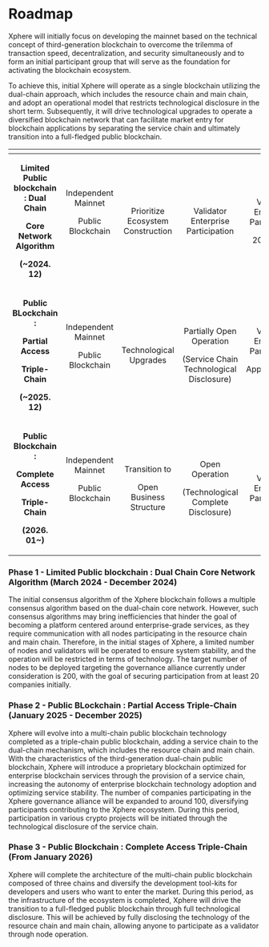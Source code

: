 # Roadmap

Xphere will initially focus on developing the mainnet based on the technical concept of third-generation blockchain to overcome the trilemma of transaction speed, decentralization, and security simultaneously and to form an initial participant group that will serve as the foundation for activating the blockchain ecosystem.&#x20;

To achieve this, initial Xphere will operate as a single blockchain utilizing the dual-chain approach, which includes the resource chain and main chain, and adopt an operational model that restricts technological disclosure in the short term. Subsequently, it will drive technological upgrades to operate a diversified blockchain network that can facilitate market entry for blockchain applications by separating the service chain and ultimately transition into a full-fledged public blockchain.







<table data-view="cards"><thead><tr><th align="center"></th><th align="center"></th><th align="center"></th><th align="center"></th><th align="center"></th><th align="center"></th><th align="center"></th><th align="center"></th></tr></thead><tbody><tr><td align="center"><p></p><p><strong>Limited Public blockchain : Dual Chain</strong> </p><p><strong>Core Network Algorithm</strong></p><p><strong>(~2024. 12)</strong></p><p></p></td><td align="center"><p></p><p>Independent Mainnet</p><p>Public Blockchain</p><p>  </p></td><td align="center"><p></p><p>Prioritize Ecosystem Construction</p><p></p></td><td align="center"><p></p><p></p><p>Validator Enterprise Participation</p><p></p><p></p></td><td align="center"><p></p><p>Validator Enterprise Participation</p><p>20 or more</p><p></p></td><td align="center"><p></p><p>PoW-based Hybrid Consensus Algorithm</p><p></p></td><td align="center"><p></p><p>Native Coin - Xphere (Xphere, XP)</p><p></p></td><td align="center"><p></p><p>Over 4,000 TPS</p><p></p></td></tr><tr><td align="center"><p></p><p><strong>Public BLockchain :</strong> </p><p><strong>Partial Access</strong> </p><p><strong>Triple-Chain</strong></p><p><strong>(~2025. 12)</strong></p><p></p></td><td align="center"><p></p><p>Independent Mainnet</p><p>Public Blockchain</p><p>  </p></td><td align="center"><p></p><p>Technological Upgrades</p><p></p></td><td align="center"><p></p><p></p><p>Partially Open Operation</p><p>(Service Chain Technological Disclosure)</p><p></p><p></p></td><td align="center"><p></p><p>Validator Enterprise Participation</p><p>Approximately 40</p><p></p></td><td align="center"><p></p><p>PoW-based Hybrid Consensus Algorithm</p><p></p></td><td align="center"><p></p><p>Native Coin - Xphere (Xphere, XP)</p><p></p></td><td align="center"><p></p><p>Over 4,000 TPS</p><p></p></td></tr><tr><td align="center"><p></p><p><strong>Public Blockchain :</strong> </p><p><strong>Complete Access</strong> </p><p><strong>Triple-Chain</strong></p><p><strong>(2026. 01~)</strong></p><p></p></td><td align="center"><p></p><p>Independent Mainnet</p><p>Public Blockchain</p><p>  </p></td><td align="center"><p></p><p>Transition to </p><p>Open Business Structure</p><p></p></td><td align="center"><p></p><p>Open Operation</p><p>(Technological Complete Disclosure)</p><p></p><p></p></td><td align="center"><p></p><p>Validator Enterprise Participation</p><p></p><p></p></td><td align="center"><p></p><p>PoW-based Hybrid Consensus Algorithm</p><p></p></td><td align="center"><p></p><p>Native Coin - Xphere (Xphere, XP)</p><p></p></td><td align="center"><p></p><p>Over 4,000 TPS</p><p></p></td></tr></tbody></table>



### Phase 1 - Limited Public blockchain : Dual Chain Core Network Algorithm (March 2024 - December 2024)

The initial consensus algorithm of the Xphere blockchain follows a multiple consensus algorithm based on the dual-chain core network. However, such consensus algorithms may bring inefficiencies that hinder the goal of becoming a platform centered around enterprise-grade services, as they require communication with all nodes participating in the resource chain and main chain. Therefore, in the initial stages of Xphere, a limited number of nodes and validators will be operated to ensure system stability, and the operation will be restricted in terms of technology. The target number of nodes to be deployed targeting the governance alliance currently under consideration is 200, with the goal of securing participation from at least 20 companies initially.

### Phase 2 - Public BLockchain : Partial Access Triple-Chain (January 2025 - December 2025)

Xphere will evolve into a multi-chain public blockchain technology completed as a triple-chain public blockchain, adding a service chain to the dual-chain mechanism, which includes the resource chain and main chain. With the characteristics of the third-generation dual-chain public blockchain, Xphere will introduce a proprietary blockchain optimized for enterprise blockchain services through the provision of a service chain, increasing the autonomy of enterprise blockchain technology adoption and optimizing service stability. The number of companies participating in the Xphere governance alliance will be expanded to around 100, diversifying participants contributing to the Xphere ecosystem. During this period, participation in various crypto projects will be initiated through the technological disclosure of the service chain.

### Phase 3 - Public Blockchain : Complete Access Triple-Chain (From January 2026)

Xphere will complete the architecture of the multi-chain public blockchain composed of three chains and diversify the development tool-kits for developers and users who want to enter the market. During this period, as the infrastructure of the ecosystem is completed, Xphere will drive the transition to a full-fledged public blockchain through full technological disclosure. This will be achieved by fully disclosing the technology of the resource chain and main chain, allowing anyone to participate as a validator through node operation.

